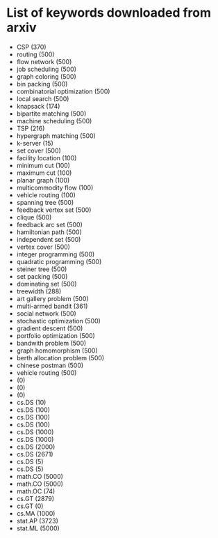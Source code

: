 # List of keywords downloaded from arxiv
- CSP (370)
- routing (500)
- flow network (500)
- job scheduling (500)
- graph coloring (500)
- bin packing (500)
- combinatorial optimization (500)
- local search (500)
- knapsack (174)
- bipartite matching (500)
- machine scheduling (500)
- TSP (216)
- hypergraph matching (500)
- k-server (15)
- set cover (500)
- facility location (100)
- minimum cut (100)
- maximum cut (100)
- planar graph (100)
- multicommodity flow (100)
- vehicle routing (100)
- spanning tree (500)
- feedback vertex set (500)
- clique (500)
- feedback arc set (500)
- hamiltonian path (500)
- independent set (500)
- vertex cover (500)
- integer programming (500)
- quadratic programming (500)
- steiner tree (500)
- set packing (500)
- dominating set (500)
- treewidth (288)
- art gallery problem (500)
- multi-armed bandit (361)
- social network (500)
- stochastic optimization (500)
- gradient descent (500)
- portfolio optimization (500)
- bandwith problem (500)
- graph homomorphism (500)
- berth allocation problem (500)
- chinese postman (500)
- vehicle routing (500)
-  (0)
-  (0)
-  (0)
- cs.DS (10)
- cs.DS (100)
- cs.DS (100)
- cs.DS (100)
- cs.DS (1000)
- cs.DS (1000)
- cs.DS (2000)
- cs.DS (2671)
- cs.DS (5)
- cs.DS (5)
- math.CO (5000)
- math.CO (5000)
- math.OC (74)
- cs.GT (2879)
- cs.GT (0)
- cs.MA (1000)
- stat.AP (3723)
- stat.ML (5000)
